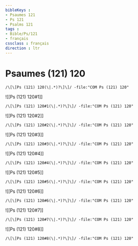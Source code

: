 ```yaml
---
bibleKeys : 
- Psaumes 121
- Ps 121
- Psalms 121
tags : 
- Bible/Ps/121
- français
cssclass : français
direction : ltr
---
```


# Psaumes (121) 120

```query
/\[\[Ps (121) 120(\|.*)?\]\]/ -file:"COM Ps (121) 120"
```



![[Ps (121) 120#1]]

```query
/\[\[Ps (121) 120#1(\|.*)?\]\]/ -file:"COM Ps (121) 120"
```

![[Ps (121) 120#2]]

```query
/\[\[Ps (121) 120#2(\|.*)?\]\]/ -file:"COM Ps (121) 120"
```

![[Ps (121) 120#3]]

```query
/\[\[Ps (121) 120#3(\|.*)?\]\]/ -file:"COM Ps (121) 120"
```

![[Ps (121) 120#4]]

```query
/\[\[Ps (121) 120#4(\|.*)?\]\]/ -file:"COM Ps (121) 120"
```

![[Ps (121) 120#5]]

```query
/\[\[Ps (121) 120#5(\|.*)?\]\]/ -file:"COM Ps (121) 120"
```

![[Ps (121) 120#6]]

```query
/\[\[Ps (121) 120#6(\|.*)?\]\]/ -file:"COM Ps (121) 120"
```

![[Ps (121) 120#7]]

```query
/\[\[Ps (121) 120#7(\|.*)?\]\]/ -file:"COM Ps (121) 120"
```

![[Ps (121) 120#8]]

```query
/\[\[Ps (121) 120#8(\|.*)?\]\]/ -file:"COM Ps (121) 120"
```

